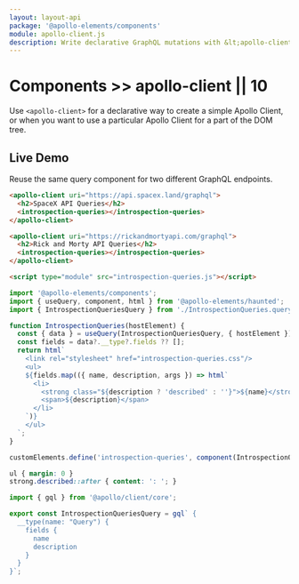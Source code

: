 ```yaml
---
layout: layout-api
package: '@apollo-elements/components'
module: apollo-client.js
description: Write declarative GraphQL mutations with &lt;apollo-client&gt; custom element. Connect all your Apollo Elements to an Apollo GraphQL client instance, no matter how deep they are in the shadow DOM.
---
```

<!-- ----------------------------------------------------------------------------------------
     Welcome! This file includes automatically generated API documentation.
     To edit the docs that appear within, find the original source file under `packages/*`,
     corresponding to the package name and module in this YAML front-matter block.
     Thank you for your interest in Apollo Elements 😁
------------------------------------------------------------------------------------------ -->

# Components >> apollo-client || 10

Use `<apollo-client>` for a declarative way to create a simple Apollo Client, or when you want to use a particular Apollo Client for a part of the DOM tree.

## Live Demo

Reuse the same query component for two different GraphQL endpoints.

```html playground client-demo
<apollo-client uri="https://api.spacex.land/graphql">
  <h2>SpaceX API Queries</h2>
  <introspection-queries></introspection-queries>
</apollo-client>

<apollo-client uri="https://rickandmortyapi.com/graphql">
  <h2>Rick and Morty API Queries</h2>
  <introspection-queries></introspection-queries>
</apollo-client>

<script type="module" src="introspection-queries.js"></script>
```

```js playground-file client-demo introspection-queries.js
import '@apollo-elements/components';
import { useQuery, component, html } from '@apollo-elements/haunted';
import { IntrospectionQueriesQuery } from './IntrospectionQueries.query.graphql.js';

function IntrospectionQueries(hostElement) {
  const { data } = useQuery(IntrospectionQueriesQuery, { hostElement });
  const fields = data?.__type?.fields ?? [];
  return html`
    <link rel="stylesheet" href="introspection-queries.css"/>
    <ul>
    ${fields.map(({ name, description, args }) => html`
      <li>
        <strong class="${description ? 'described' : ''}">${name}</strong>
        <span>${description}</span>
      </li>
    `)}
    </ul>
  `;
}

customElements.define('introspection-queries', component(IntrospectionQueries));
```

```css playground-file client-demo introspection-queries.css
ul { margin: 0 }
strong.described::after { content: ': '; }
```

```js playground-file client-demo IntrospectionQueries.query.graphql.js
import { gql } from '@apollo/client/core';

export const IntrospectionQueriesQuery = gql` {
  __type(name: "Query") {
    fields {
      name
      description
    }
  }
}`;
```
